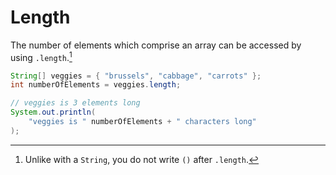 # Length

The number of elements which comprise an array can be accessed by using `.length`.[^unlike_string]

```java
String[] veggies = { "brussels", "cabbage", "carrots" };
int numberOfElements = veggies.length;

// veggies is 3 elements long
System.out.println(
    "veggies is " numberOfElements + " characters long"
);
```

[^unlike_string]: Unlike with a `String`, you do not write `()` after `.length`.